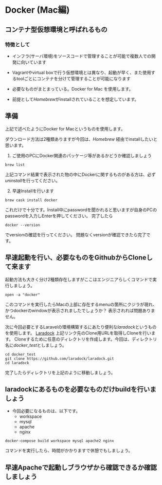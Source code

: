 # Docker (Mac編)

## コンテナ型仮想環境と呼ばれるもの

### 特徴として
- インフラ(サーバ環境)をソースコードで管理することが可能で複数人での開発に向いています

- Vagrantやvirtual boxで行う仮想環境とは異なり、起動が早く、また使用するtoolごとにコンテナを分けて管理することが可能になります
 
- 必要なものがまとまっている。Docker for Mac を使用します。

- 前提として*Homebrew*がinstallされていることを想定しています。

 
## 準備

上記で述べたようにDocker for Macというものを使用します。

ダウンロード方法は2種類ありますが今回は、*Homebrew* 経由でinstallしたいと思います。

1. ご使用のPCにDocker関連のパッケージ等があるかどうか確認しましょう

```shell
brew list 
```
上記コマンド結果で表示された物の中にDockerに関するものがある方は、必ず*uninstall*を行ってください。

2. 早速Installを行います

```shell
brew cask install docker
```

これだけで十分です。Install中にpasswordを聞かれると思いますが自身のPCのpasswordを入力しEnterを押してください。
完了したら

```shell
docker --version
```
でversionの確認を行ってください。
問題なくversionが確認できたら完了です。



## 早速起動を行い、必要なものをGithubからCloneして来ます

起動方法も大きく分け2種類存在しますがここはエンジニアらしくコマンドで実行しましょう。

```shell
open -a "docker"
```
このコマンドを実行したらMacの上部に存在するmenuの箇所にクジラが現れ、かつdockerのwindowが表示されましたでしょうか？
表示されれば問題ありません。

次に今回必要とするLaravelの環境構築するにあたり便利な*laradock*というものを使用します。
[Laradock](https://github.com/laradock/laradock)
上記リンク先のClone用URLを取得しCloneを行います。
Cloneするために任意のディレクトリを作成します。今回は、ディレクトリ名に*docker_test*としましょう。
```shell
cd docker_test
git clone https://github.com/laradock/laradock.git
cd laradock
```
完了したらディレクトリを上記のように移動しましょう。


## laradockにあるものを必要なものだけbuildを行いましょう

- 今回必要になるものは、以下です。
  - workspace
  - mysql
  - apache
  - nginx

```shell
docker-compose build workspace mysql apache2 nginx
```

コマンドを実行したら、時間がかかりますで休憩でもしましょう。


## 早速Apacheで起動しブラウザから確認できるか確認しましょう

